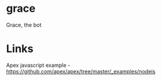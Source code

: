 # grace
Grace, the bot

# Links
Apex javascript example - https://github.com/apex/apex/tree/master/_examples/nodejs
